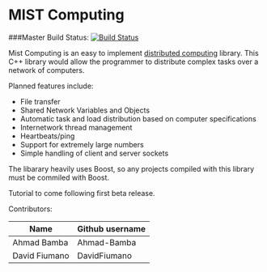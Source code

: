# MIST Computing

###Master Build Status: [![Build Status](https://travis-ci.org/Ahmad-Bamba/MIST-Computing.svg?branch=master)](https://travis-ci.org/Ahmad-Bamba/MIST-Computing)

Mist Computing is an easy to implement [distributed computing](https://en.wikipedia.org/wiki/Distributed_computing) library. This C++ library would allow the programmer to distribute complex tasks over a network of computers.

Planned features include:
* File transfer
* Shared Network Variables and Objects
* Automatic task and load distribution based on computer specifications
* Internetwork thread management
* Heartbeats/ping
* Support for extremely large numbers
* Simple handling of client and server sockets

The libarary heavily uses Boost, so any projects compiled with this library must be commiled with Boost.

Tutorial to come following first beta release.

Contributors:

| **Name**  |  **Github username** |
|---|---|
| Ahmad Bamba  | Ahmad-Bamba  |
| David Fiumano | DavidFiumano  |

